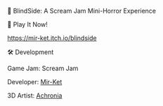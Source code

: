 👻 BlindSide: A Scream Jam Mini-Horror Experience

🔗 Play It Now!

https://mir-ket.itch.io/blindside

🛠️ Development

Game Jam: Scream Jam

Developer: [Mir-Ket](https://github.com/Mir-Ket)

3D Artist: [Achronia](https://github.com/Achronia)
